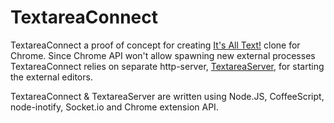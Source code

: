 
# TextareaConnect

TextareaConnect a proof of concept for creating [It's All Text!][] clone for
Chrome. Since Chrome API won't allow spawning new external processes
TextareaConnect relies on separate http-server, [TextareaServer][], for
starting the external editors.


TextareaConnect & TextareaServer are written using Node.JS, CoffeeScript,
node-inotify, Socket.io and Chrome extension API.

[It's All Text!]: https://addons.mozilla.org/en-US/firefox/addon/its-all-text/
[TextareaServer]: https://github.com/epeli/TextareaServer
